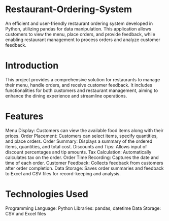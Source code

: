 # Restaurant-Ordering-System
An efficient and user-friendly restaurant ordering system developed in Python, utilizing pandas for data manipulation. This application allows customers to view the menu, place orders, and provide feedback, while enabling restaurant management to process orders and analyze customer feedback.
# Introduction
This project provides a comprehensive solution for restaurants to manage their menu, handle orders, and receive customer feedback. It includes functionalities for both customers and restaurant management, aiming to enhance the dining experience and streamline operations.
# Features
Menu Display: Customers can view the available food items along with their prices.
Order Placement: Customers can select items, specify quantities, and place orders.
Order Summary: Displays a summary of the ordered items, quantities, and total cost.
Discounts and Tips: Allows input of discount percentages and tip amounts.
Tax Calculation: Automatically calculates tax on the order.
Order Time Recording: Captures the date and time of each order.
Customer Feedback: Collects feedback from customers after order completion.
Data Storage: Saves order summaries and feedback to Excel and CSV files for record-keeping and analysis.
# Technologies Used
Programming Language: Python
Libraries: pandas, datetime
Data Storage: CSV and Excel files
